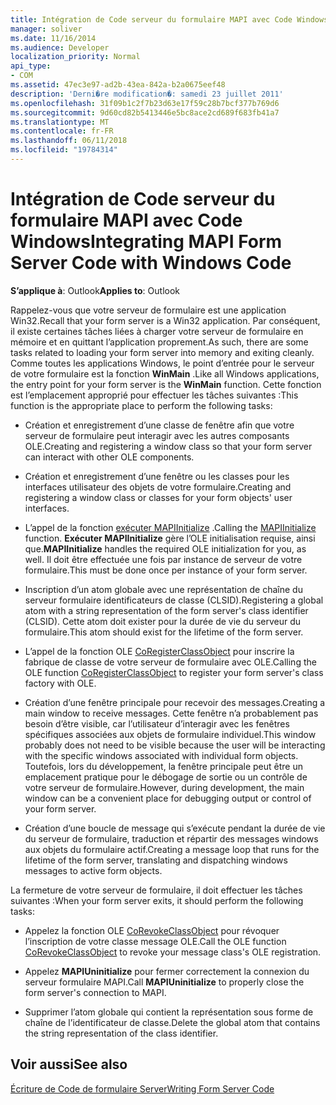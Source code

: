 ```yaml
---
title: Intégration de Code serveur du formulaire MAPI avec Code Windows
manager: soliver
ms.date: 11/16/2014
ms.audience: Developer
localization_priority: Normal
api_type:
- COM
ms.assetid: 47ec3e97-ad2b-43ea-842a-b2a0675eef48
description: 'Derni�re modification�: samedi 23 juillet 2011'
ms.openlocfilehash: 31f09b1c2f7b23d63e17f59c28b7bcf377b769d6
ms.sourcegitcommit: 9d60cd82b5413446e5bc8ace2cd689f683fb41a7
ms.translationtype: MT
ms.contentlocale: fr-FR
ms.lasthandoff: 06/11/2018
ms.locfileid: "19784314"
---
```

# <a name="integrating-mapi-form-server-code-with-windows-code"></a><span data-ttu-id="eb0fb-103">Intégration de Code serveur du formulaire MAPI avec Code Windows</span><span class="sxs-lookup"><span data-stu-id="eb0fb-103">Integrating MAPI Form Server Code with Windows Code</span></span>

  
  
<span data-ttu-id="eb0fb-104">**S’applique à**: Outlook</span><span class="sxs-lookup"><span data-stu-id="eb0fb-104">**Applies to**: Outlook</span></span> 
  
<span data-ttu-id="eb0fb-105">Rappelez-vous que votre serveur de formulaire est une application Win32.</span><span class="sxs-lookup"><span data-stu-id="eb0fb-105">Recall that your form server is a Win32 application.</span></span> <span data-ttu-id="eb0fb-106">Par conséquent, il existe certaines tâches liées à charger votre serveur de formulaire en mémoire et en quittant l’application proprement.</span><span class="sxs-lookup"><span data-stu-id="eb0fb-106">As such, there are some tasks related to loading your form server into memory and exiting cleanly.</span></span> <span data-ttu-id="eb0fb-107">Comme toutes les applications Windows, le point d’entrée pour le serveur de votre formulaire est la fonction **WinMain** .</span><span class="sxs-lookup"><span data-stu-id="eb0fb-107">Like all Windows applications, the entry point for your form server is the **WinMain** function.</span></span> <span data-ttu-id="eb0fb-108">Cette fonction est l’emplacement approprié pour effectuer les tâches suivantes :</span><span class="sxs-lookup"><span data-stu-id="eb0fb-108">This function is the appropriate place to perform the following tasks:</span></span> 
  
- <span data-ttu-id="eb0fb-109">Création et enregistrement d’une classe de fenêtre afin que votre serveur de formulaire peut interagir avec les autres composants OLE.</span><span class="sxs-lookup"><span data-stu-id="eb0fb-109">Creating and registering a window class so that your form server can interact with other OLE components.</span></span>
    
- <span data-ttu-id="eb0fb-110">Création et enregistrement d’une fenêtre ou les classes pour les interfaces utilisateur des objets de votre formulaire.</span><span class="sxs-lookup"><span data-stu-id="eb0fb-110">Creating and registering a window class or classes for your form objects' user interfaces.</span></span>
    
- <span data-ttu-id="eb0fb-111">L’appel de la fonction [exécuter MAPIInitialize](mapiinitialize.md) .</span><span class="sxs-lookup"><span data-stu-id="eb0fb-111">Calling the [MAPIInitialize](mapiinitialize.md) function.</span></span> <span data-ttu-id="eb0fb-112">**Exécuter MAPIInitialize** gère l’OLE initialisation requise, ainsi que.</span><span class="sxs-lookup"><span data-stu-id="eb0fb-112">**MAPIInitialize** handles the required OLE initialization for you, as well.</span></span> <span data-ttu-id="eb0fb-113">Il doit être effectuée une fois par instance de serveur de votre formulaire.</span><span class="sxs-lookup"><span data-stu-id="eb0fb-113">This must be done once per instance of your form server.</span></span> 
    
- <span data-ttu-id="eb0fb-114">Inscription d’un atom globale avec une représentation de chaîne du serveur formulaire identificateurs de classe (CLSID).</span><span class="sxs-lookup"><span data-stu-id="eb0fb-114">Registering a global atom with a string representation of the form server's class identifier (CLSID).</span></span> <span data-ttu-id="eb0fb-115">Cette atom doit exister pour la durée de vie du serveur du formulaire.</span><span class="sxs-lookup"><span data-stu-id="eb0fb-115">This atom should exist for the lifetime of the form server.</span></span>
    
- <span data-ttu-id="eb0fb-116">L’appel de la fonction OLE [CoRegisterClassObject](http://msdn.microsoft.com/fr-fr/library/ms693407.aspx) pour inscrire la fabrique de classe de votre serveur de formulaire avec OLE.</span><span class="sxs-lookup"><span data-stu-id="eb0fb-116">Calling the OLE function [CoRegisterClassObject](http://msdn.microsoft.com/fr-fr/library/ms693407.aspx) to register your form server's class factory with OLE.</span></span> 
    
- <span data-ttu-id="eb0fb-117">Création d’une fenêtre principale pour recevoir des messages.</span><span class="sxs-lookup"><span data-stu-id="eb0fb-117">Creating a main window to receive messages.</span></span> <span data-ttu-id="eb0fb-118">Cette fenêtre n’a probablement pas besoin d’être visible, car l’utilisateur d’interagir avec les fenêtres spécifiques associées aux objets de formulaire individuel.</span><span class="sxs-lookup"><span data-stu-id="eb0fb-118">This window probably does not need to be visible because the user will be interacting with the specific windows associated with individual form objects.</span></span> <span data-ttu-id="eb0fb-119">Toutefois, lors du développement, la fenêtre principale peut être un emplacement pratique pour le débogage de sortie ou un contrôle de votre serveur de formulaire.</span><span class="sxs-lookup"><span data-stu-id="eb0fb-119">However, during development, the main window can be a convenient place for debugging output or control of your form server.</span></span>
    
- <span data-ttu-id="eb0fb-120">Création d’une boucle de message qui s’exécute pendant la durée de vie du serveur de formulaire, traduction et répartir des messages windows aux objets du formulaire actif.</span><span class="sxs-lookup"><span data-stu-id="eb0fb-120">Creating a message loop that runs for the lifetime of the form server, translating and dispatching windows messages to active form objects.</span></span>
    
<span data-ttu-id="eb0fb-121">La fermeture de votre serveur de formulaire, il doit effectuer les tâches suivantes :</span><span class="sxs-lookup"><span data-stu-id="eb0fb-121">When your form server exits, it should perform the following tasks:</span></span>
  
- <span data-ttu-id="eb0fb-122">Appelez la fonction OLE [CoRevokeClassObject](http://msdn.microsoft.com/fr-fr/library/ms688650%28VS.85%29.aspx) pour révoquer l’inscription de votre classe message OLE.</span><span class="sxs-lookup"><span data-stu-id="eb0fb-122">Call the OLE function [CoRevokeClassObject](http://msdn.microsoft.com/fr-fr/library/ms688650%28VS.85%29.aspx) to revoke your message class's OLE registration.</span></span> 
    
- <span data-ttu-id="eb0fb-123">Appelez **MAPIUninitialize** pour fermer correctement la connexion du serveur formulaire MAPI.</span><span class="sxs-lookup"><span data-stu-id="eb0fb-123">Call **MAPIUninitialize** to properly close the form server's connection to MAPI.</span></span> 
    
- <span data-ttu-id="eb0fb-124">Supprimer l’atom globale qui contient la représentation sous forme de chaîne de l’identificateur de classe.</span><span class="sxs-lookup"><span data-stu-id="eb0fb-124">Delete the global atom that contains the string representation of the class identifier.</span></span>
    
## <a name="see-also"></a><span data-ttu-id="eb0fb-125">Voir aussi</span><span class="sxs-lookup"><span data-stu-id="eb0fb-125">See also</span></span>



[<span data-ttu-id="eb0fb-126">Écriture de Code de formulaire Server</span><span class="sxs-lookup"><span data-stu-id="eb0fb-126">Writing Form Server Code</span></span>](writing-form-server-code.md)


